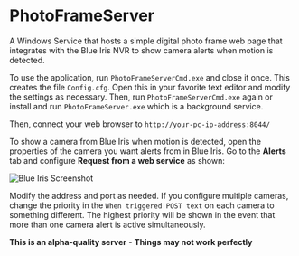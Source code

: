 # PhotoFrameServer

A Windows Service that hosts a simple digital photo frame web page that integrates with the Blue Iris NVR to show camera alerts when motion is detected.

To use the application, run `PhotoFrameServerCmd.exe` and close it once.  This creates the file `Config.cfg`.  Open this in your favorite text editor and modify the settings as necessary.  Then, run `PhotoFrameServerCmd.exe` again or install and run `PhotoFrameServer.exe` which is a background service.

Then, connect your web browser to `http://your-pc-ip-address:8044/`

To show a camera from Blue Iris when motion is detected, open the properties of the camera you want alerts from in Blue Iris.  Go to the **Alerts** tab and configure **Request from a web service** as shown:

![Blue Iris Screenshot](http://i.imgur.com/mEowkIo.png)

Modify the address and port as needed.  If you configure multiple cameras, change the priority in the `When triggered POST text` on each camera to something different.  The highest priority will be shown in the event that more than one camera alert is active simultaneously.

**This is an alpha-quality server** - **Things may not work perfectly**

